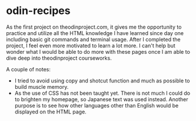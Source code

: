 # odin-recipes
As the first project on theodinproject.com, it gives me the opportunity to practice and utilize all the HTML knowledge I have learned since day one including basic git commands and terminal usage. After I completed the project, I feel even more motivated to learn a lot more. I can't help but wonder what I would be able to do more with these pages once I am able to dive deep into theodinproject courseworks.

A couple of notes:
- I tried to avoid using copy and shotcut function and much as possible to build muscle memory.
- As the use of CSS has not been taught yet. There is not much I could do to brighten my homepage, so Japanese text was used instead. Another purpose is to see how other languages other than English would be displayed on the HTML page.
